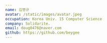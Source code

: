 ```yaml
---
name: 김병규
avatar: /static/images/avatar.jpeg
occupation: Korea Univ. 15 Computer Science
company: Solidarite.
email: doug0476@naver.com
github: https://github.com/beygee
---
```

